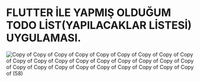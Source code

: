 # FLUTTER İLE YAPMIŞ OLDUĞUM TODO LİST(YAPILACAKLAR LİSTESİ) UYGULAMASI.



![Copy of Copy of Copy of Copy of Copy of Copy of Copy of Copy of Copy of Copy of Copy of Copy of Copy of Copy of Copy of Copy of Copy of Copy of Copy of Copy of Copy of Copy of Copy of Copy of Copy of Copy of Copy of  (58)](https://user-images.githubusercontent.com/29016489/191162308-a7074e8b-b414-4d08-9b03-9999988e4467.png)
